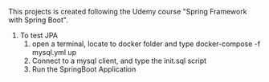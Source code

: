 This projects is created following the Udemy course "Spring Framework with Spring Boot".


1. To test JPA
    1. open a terminal, locate to docker folder and type
       docker-compose -f mysql.yml up
    2. Connect to a mysql client, and type the init.sql script
    3. Run the SpringBoot Application